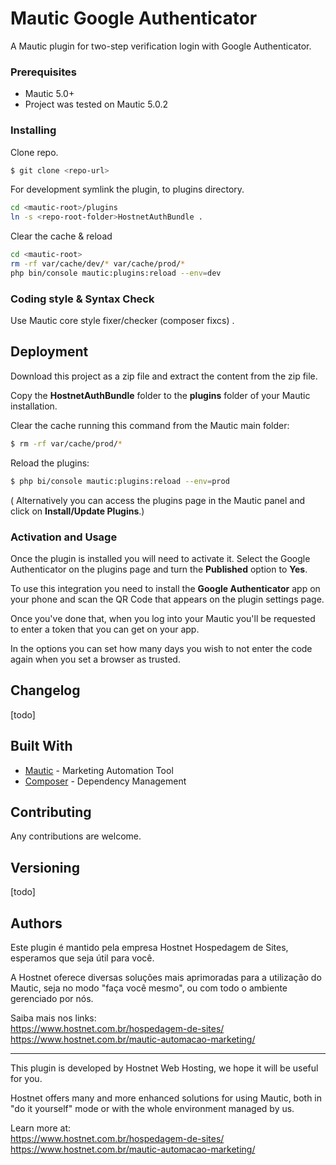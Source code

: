 # Mautic Google Authenticator

A Mautic plugin for two-step verification login with Google Authenticator.


### Prerequisites

* Mautic 5.0+
* Project was tested on Mautic 5.0.2

### Installing

Clone repo.

```sh
$ git clone <repo-url>
```

For development symlink the plugin, to plugins directory.

```sh
cd <mautic-root>/plugins
ln -s <repo-root-folder>HostnetAuthBundle .
```

Clear the cache & reload

```sh
cd <mautic-root>
rm -rf var/cache/dev/* var/cache/prod/*
php bin/console mautic:plugins:reload --env=dev
```

### Coding style & Syntax Check

Use Mautic core style fixer/checker (composer fixcs) .

## Deployment

Download this project as a zip file and extract the content from the zip file.

Copy the **HostnetAuthBundle** folder to the **plugins** folder of your Mautic installation.

Clear the cache running this command from the Mautic main folder:

```sh
$ rm -rf var/cache/prod/*
```

Reload the plugins:

```sh
$ php bi/console mautic:plugins:reload --env=prod
```

( Alternatively you can access the plugins page in the Mautic panel and click on **Install/Update Plugins**.)

### Activation and Usage

Once the plugin is installed you will need to activate it. Select the Google Authenticator on the plugins page and turn the **Published** option to **Yes**.

To use this integration you need to install the **Google Authenticator** app on your phone and scan the QR Code that appears on the plugin settings page.

Once you've done that, when you log into your Mautic you'll be requested to enter a token that you can get on your app.

In the options you can set how many days you wish to not enter the code again when you set a browser as trusted.

## Changelog

[todo]

## Built With

* [Mautic](hhttps://github.com/mautic/mautic) - Marketing Automation Tool
* [Composer](https://getcomposer.org/) - Dependency Management

## Contributing

Any contributions are welcome.

## Versioning

[todo]

## Authors

Este plugin é mantido pela empresa Hostnet Hospedagem de Sites, esperamos que seja útil para você.

A Hostnet oferece diversas soluções mais aprimoradas para a utilização do Mautic, seja no modo "faça você mesmo", ou com todo o ambiente gerenciado por nós.

Saiba mais nos links:  
https://www.hostnet.com.br/hospedagem-de-sites/  
https://www.hostnet.com.br/mautic-automacao-marketing/

***

This plugin is developed by Hostnet Web Hosting, we hope it will be useful for you.

Hostnet offers many and more enhanced solutions for using Mautic, both in "do it yourself" mode or with the whole environment managed by us.

Learn more at:  
https://www.hostnet.com.br/hospedagem-de-sites/  
https://www.hostnet.com.br/mautic-automacao-marketing/



